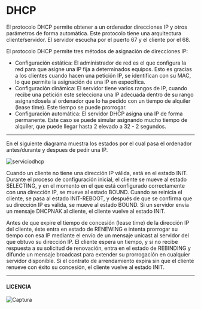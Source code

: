 # DHCP

El protocolo DHCP permite obtener a un ordenador direcciones IP y otros parámetros de forma automática.
Este protocolo tiene una arquitectura cliente/servidor. El servidor escucha por el puerto 67 y el cliente por el 68.

El protocolo DHCP permite tres métodos de asignación de direcciones IP:

  - Configuración estática: El administrador de red es el que configura la red para que asigne una IP fija a determinados equipos. Esto es gracias a los clientes cuando hacen una petición IP, se identifican con su MAC, lo que permite la asignación de una IP en específica.
- Configuración dinámica: El servidor tiene varios rangos de IP, cuando recibe una petición este selecciona una IP adecuada dentro de su rango asignandosela al ordenador que lo ha pedido con un tiempo de alquiler (lease time). Este tiempo se puede prorrogar.
- Configuración automática: El servidor DHCP asigna una IP de forma permanente. Este caso se puede simular asignando mucho tiempo de alquiler, que puede llegar hasta 2 elevado a 32 - 2 segundos.

--------------------------------------------------------------------------------------------
En el siguiente diagrama muestra los estados por el cual pasa el ordenador antes/durante y despues de pedir una IP.

![serviciodhcp](https://user-images.githubusercontent.com/91204696/194101293-0ed1fbb2-856c-4830-9738-3d5fe21d01a1.PNG)

Cuando un cliente no tiene una dirección IP válida, está en el estado INIT. Durante el proceso de configuración inicial, el cliente se mueve al estado SELECTING, y en el momento en el que está configurado correctamente con una dirección IP, se mueve al estado BOUND. Cuando se reinicia el cliente, se pasa al estado INIT-REBOOT, y después de que se confirma que su dirección IP es válida, se mueve al estado BOUND. Si un servidor envía un mensaje DHCPNAK al cliente, el cliente vuelve al estado INIT.

Antes de que expire el tiempo de concesión (lease time) de la dirección IP del cliente, éste entra en estado de RENEWING e intenta prorrogar su tiempo con esa IP mediante el envío de un mensaje unicast al servidor del que obtuvo su dirección IP. El cliente espera un tiempo, y si no recibe respuesta a su solicitud de renovación, entra en el estado de REBINDING y difunde un mensaje broadcast para extender su prorrogación en cualquier servidor disponible. Si el contrato de arrendamiento expira sin que el cliente renueve con éxito su concesión, el cliente vuelve al estado INIT.



-----------------------------------------------------------------------------------------
#### LICENCIA

![Captura](https://user-images.githubusercontent.com/91204696/194259734-ea7fb593-0c30-4672-8a37-a5ad3a936e47.PNG)

